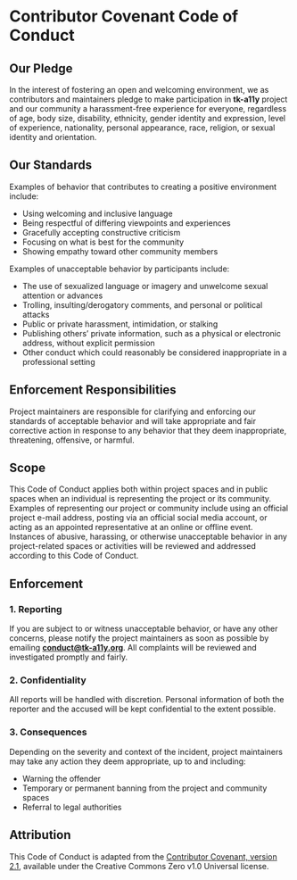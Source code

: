 # Contributor Covenant Code of Conduct

## Our Pledge

In the interest of fostering an open and welcoming environment, we as contributors and maintainers pledge to make participation in **tk-a11y** project and our community a harassment-free experience for everyone, regardless of age, body size, disability, ethnicity, gender identity and expression, level of experience, nationality, personal appearance, race, religion, or sexual identity and orientation.

## Our Standards

Examples of behavior that contributes to creating a positive environment include:

- Using welcoming and inclusive language
- Being respectful of differing viewpoints and experiences
- Gracefully accepting constructive criticism
- Focusing on what is best for the community
- Showing empathy toward other community members

Examples of unacceptable behavior by participants include:

- The use of sexualized language or imagery and unwelcome sexual attention or advances
- Trolling, insulting/derogatory comments, and personal or political attacks
- Public or private harassment, intimidation, or stalking
- Publishing others’ private information, such as a physical or electronic address, without explicit permission
- Other conduct which could reasonably be considered inappropriate in a professional setting

## Enforcement Responsibilities

Project maintainers are responsible for clarifying and enforcing our standards of acceptable behavior and will take appropriate and fair corrective action in response to any behavior that they deem inappropriate, threatening, offensive, or harmful.

## Scope

This Code of Conduct applies both within project spaces and in public spaces when an individual is representing the project or its community. Examples of representing our project or community include using an official project e-mail address, posting via an official social media account, or acting as an appointed representative at an online or offline event.  
Instances of abusive, harassing, or otherwise unacceptable behavior in any project-related spaces or activities will be reviewed and addressed according to this Code of Conduct.

## Enforcement

### 1. Reporting

If you are subject to or witness unacceptable behavior, or have any other concerns, please notify the project maintainers as soon as possible by emailing **conduct@tk-a11y.org**. All complaints will be reviewed and investigated promptly and fairly.

### 2. Confidentiality

All reports will be handled with discretion. Personal information of both the reporter and the accused will be kept confidential to the extent possible.

### 3. Consequences

Depending on the severity and context of the incident, project maintainers may take any action they deem appropriate, up to and including:

- Warning the offender  
- Temporary or permanent banning from the project and community spaces  
- Referral to legal authorities  

## Attribution

This Code of Conduct is adapted from the [Contributor Covenant, version 2.1](https://www.contributor-covenant.org/version/2/1/code_of_conduct.html), available under the Creative Commons Zero v1.0 Universal license.